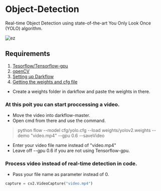 # Object-Detection
Real-time Object Detection using state-of-the-art You Only Look Once (YOLO) algorithm.

![ez](https://user-images.githubusercontent.com/69038520/115148486-74734680-a07d-11eb-9586-43f9e35ff3d6.png)


## Requirements

1. [Tesorflow/Tensorflow-gpu](https://www.tensorflow.org/install/gpu)
2. [openCV](https://pypi.org/project/opencv-python/)
3. [Setting up Darkflow](https://github.com/thtrieu/darkflow)
4. [Getting the weights and cfg file](https://pjreddie.com/darknet/yolo/)

 + Create a weights folder in darkflow and paste the weights in there.

### At this poit you can start proccessing a video.

 + Move the video into darkflow-master.
 + Open cmd from there and use the command.
 
 > python flow --model cfg/yolo.cfg --load weights/yolov2.weights --demo "video.mp4" --gpu 0.6 --saveVideo

 + Enter your video file name instead of "video.mp4"
 + Leave off --gpu 0.6 if you are not using Tensorflow-gpu.

### Process video instead of real-time detection in code.
   
  + Pass your file name as parameter instead of 0. 
```python
capture = cv2.VideoCapture("video.mp4")
```

 
